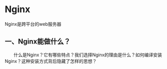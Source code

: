 # Nginx
Nginx是跨平台的web服务器

## 一、Nginx能做什么？
&emsp;&emsp;什么是Nginx？它有哪些特点？我们选择Nginx的理由是什么？如何编译安装Nginx？这种安装方式背后隐藏了怎样的思想？
